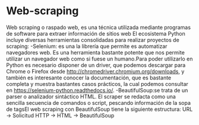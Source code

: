 # Web-scraping
Web scraping o raspado web, es una técnica utilizada mediante programas de software para extraer información de sitios web
El ecosistema Python incluye diversas herramientas consolidadas para realizar proyectos de scraping:
-Selenium: es una la librería  que permite es automatizar navegadores web. Es una herramienta bastante potente que nos permite utilizar un navegador web como si fuese un humano.Para poder utilizarlo en Python es necesario disponer de un driver, que podemos descargar para Chrome o Firefox desde http://chromedriver.chromium.org/downloads, y también es interesante conocer la documentación, que es bastante completa y muestra bastantes casos prácticos, la cual podemos consultar en https://selenium-python.readthedocs.io/.
-BeautifulSoup:se trata de un parser o analizador sintáctico HTML. El scraper se redacta como una sencilla secuencia de comandos o script,  pescando información de la  sopa de tagsEl web scraping con BeautifulSoup tiene la siguiente estructura:
    URL → Solicitud HTTP → HTML → BeautifulSoup


